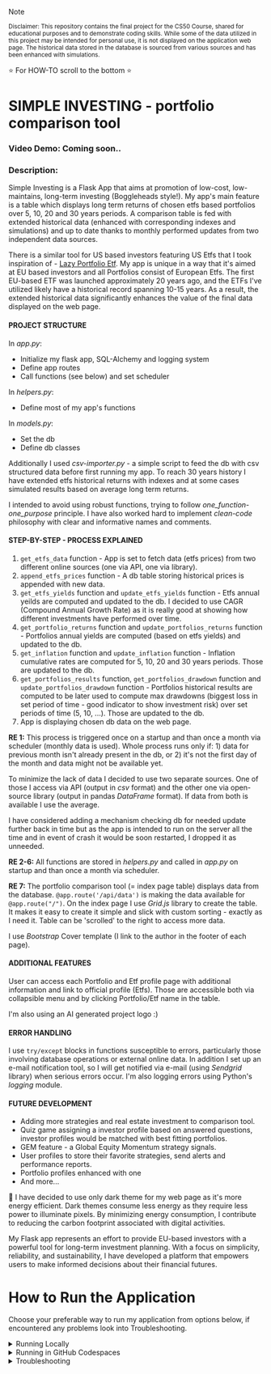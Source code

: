 
> [!NOTE] 
> <sub>Disclaimer: This repository contains the final project for the CS50 Course, shared for educational purposes and to demonstrate coding skills. While some of the data utilized in this project may be intended for personal use, it is not displayed on the application web page. The historical data stored in the database is sourced from various sources and has been enhanced with simulations.</sub>


:star: For HOW-TO scroll to the bottom :star:


# SIMPLE INVESTING - portfolio comparison tool
### Video Demo:  Coming soon..<URL HERE>
### Description:

Simple Investing is a Flask App that aims at promotion of low-cost, low-maintains, long-term investing (Boggleheads style!). My app's main feature is a table which displays long term returns of chosen etfs based portfolios over 5, 10, 20 and 30 years periods. A comparison table is fed with extended historical data (enhanced with corresponding indexes and simulations) and up to date thanks to monthly performed updates from two independent data sources.

There is a similar tool for US based investors featuring US Etfs that I took inspiration of - [Lazy Portfolio Etf](https://www.lazyportfolioetf.com/). My app is unique in a way that it's aimed at EU based investors and all Portfolios consist of European Etfs. The first EU-based ETF was launched approximately 20 years ago, and the ETFs I've utilized likely have a historical record spanning 10-15 years. As a result, the extended historical data significantly enhances the value of the final data displayed on the web page.

#### **PROJECT STRUCTURE**
In *app.py*:
+ Initialize my flask app, SQL-Alchemy and logging system
+ Define app routes
+ Call functions (see below) and set scheduler

In *helpers.py*:
+ Define most of my app's functions

In *models.py*:
+ Set the db
+ Define db classes

Additionally I used *csv-importer.py* - a simple script to feed the db with csv structured data before first running my app. To reach 30 years history I have extended etfs historical returns with indexes and at some cases simulated results based on average long term returns.

I intended to avoid using robust functions, trying to follow *one_function-one_purpose* principle. I have also worked hard to implement *clean-code* philosophy with clear and informative names and comments.

#### **STEP-BY-STEP - PROCESS EXPLAINED**

1. `get_etfs_data` function - App is set to fetch data (etfs prices) from two different online sources (one via API, one via library).
2. `append_etfs_prices` function - A db table storing historical prices is appended with new data. 
3. `get_etfs_yields` function and `update_etfs_yields` function - Etfs annual yeilds are computed and updated to the db. I decided to use CAGR (Compound Annual Growth Rate) as it is really good at showing how different investments have performed over time.
4. `get_portfolio_returns` function and `update_portfolios_returns` function - Portfolios annual yields are computed (based on etfs yields) and updated to the db.
5. `get_inflation` function and `update_inflation` function - Inflation cumulative rates are computed for 5, 10, 20 and 30 years periods. Those are updated to the db.
6. `get_portfolios_results` function, `get_portfolios_drawdown` function and `update_portfolios_drawdown` function - Portfolios historical results are computed to be later used to compute max drawdowns (biggest loss in set period of time - good indicator to show investment risk) over set periods of time (5, 10, ...). Those are updated to the db.
7. App is displaying chosen db data on the web page.

**RE 1:**
This process is triggered once on a startup and than once a month via scheduler (monthly data is used). Whole process runs only if: 1) data for previous month isn't already present in the db, or 2) it's not the first day of the month and data might not be available yet.

To minimize the lack of data I decided to use two separate sources. One of those I access via API (output in *csv* format) and the other one via open-source library (output in pandas *DataFrame* format). If data from both is available I use the average.

I have considered adding a mechanism checking db for needed update further back in time but as the app is intended to run on the server all the time and in event of crash it would be soon restarted, I dropped it as unneeded.

**RE 2-6:**
All functions are stored in *helpers.py* and called in *app.py* on startup and than once a month via scheduler.

**RE 7:**
The portfolio comparison tool (= index page table) displays data from the database. `@app.route('/api/data')` is making the data available for `@app.route("/")`. On the index page I use *Grid.js* library to create the table. It makes it easy to create it simple and slick with custom sorting - exactly as I need it. Table can be 'scrolled' to the right to access more data.

I use *Bootstrap* Cover template (I link to the author in the footer of each page).

#### **ADDITIONAL FEATURES**
User can access each Portfolio and Etf profile page with additional information and link to official profile (Etfs). Those are accessible both via collapsible menu and by clicking Portfolio/Etf name in the table.

I'm also using an AI generated project logo :)

#### **ERROR HANDLING**
I use `try/except` blocks in functions susceptible to errors, particularly those involving database operations or external online data. In addition I set up an e-mail notification tool, so I will get notified via e-mail (using *Sendgrid* library) when serious errors occur. I'm also logging errors using Python's *logging* module.

#### **FUTURE DEVELOPMENT**
+ Adding more strategies and real estate investment to comparison tool.
+ Quiz game assigning a investor profile based on answered questions, investor profiles would be matched with best fitting portfolios.
+ GEM feature - a Global Equity Momentum strategy signals. 
+ User profiles to store their favorite strategies, send alerts and performance reports.
+ Portfolio profiles enhanced with one
+ And more...


:herb: I have decided to use only dark theme for my web page as it's more energy efficient. Dark themes consume less energy as they require less power to illuminate pixels. By minimizing energy consumption, I contribute to reducing the carbon footprint associated with digital activities.


My Flask app represents an effort to provide EU-based investors with a powerful tool for long-term investment planning. With a focus on simplicity, reliability, and sustainability, I have developed a platform that empowers users to make informed decisions about their financial futures.

# How to Run the Application
Choose your preferable way to run my application from options below, if encountered any problems look into Troubleshooting.

<details>
<summary>Running Locally</summary>


1. **Clone the repository:**

    ```
    git clone https://github.com/Kowal1616/simple-investing.git
    cd your-repo
    ```

2. **Create a virtual environment:**

    ```
    python3 -m venv venv
    source venv/bin/activate   # On Windows use `venv\Scripts\activate`
    ```

3. **Install the dependencies:**

    ```
    pip install -r requirements.txt
    ```

4. **Set environment variables:**
    The only necessary environment variable you need is (you can obtain it for free):
    - `ALPHAVANTAGE_API_KEY`

    For full functionality make sure you add those environment variables:

    - `SENDGRID_API_KEY`
    - `ADMIN_EMAIL`

    You can set these variables in your environment or create a `.env` file in the root of your project and add the variables there.

5. **Initialize the database:**

    ```
    flask db init
    flask db migrate
    flask db upgrade
    ```

6. **Run the application:**

    ```
    flask run
    ```

    The application will be available at `http://127.0.0.1:5000/`.

</details>

<details>
<summary>Running in GitHub Codespaces</summary>


1. **Open the repository in GitHub Codespaces:**

    - Navigate to your repository on GitHub.
    - Click the `Code` button and select `Codespaces`.
    - Create a new Codespace or open an existing one.

2. **Install the dependencies:**

    In the Codespace terminal, run:

    ```
    pip install -r requirements.txt
    ```

3. **Set environment variables:**

    In the Codespace terminal, set the environment variable:

    ```
    export ALPHAVANTAGE_API_KEY=your_alphavantage_api_key
    ```
    For full fucntionality you can add:

    ```
    export SENDGRID_API_KEY=your_sendgrid_api_key
    export ADMIN_EMAIL=your_admin_email
    ```

    Alternatively, you can set these variables in the `.devcontainer/devcontainer.json` file to automatically set them up when the Codespace is created.

4. **Initialize the database:**

    ```
    flask db init
    flask db migrate
    flask db upgrade
    ```

5. **Run the application:**

    ```
    flask run --host=0.0.0.0
    ```

    The application will be available at `http://localhost:5000/`.

</details>

<details>
<summary>Troubleshooting</summary>

+ Make sure your database (SQLite in this case) and other dependencies are correctly set up.
+ Adjust paths and configurations as necessary for your specific environment.
+ Make sure the environment variables are correctly set.
+ Check the Flask documentation for more details on configuration and setup: Flask Documentation
</details>
